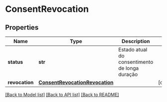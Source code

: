 # ConsentRevocation

## Properties
Name | Type | Description | Notes
------------ | ------------- | ------------- | -------------
**status** | **str** | Estado atual do consentimento de longa duração  | 
**revocation** | [**ConsentRevocationRevocation**](ConsentRevocationRevocation.md) |  | [optional] 

[[Back to Model list]](../README.md#documentation-for-models) [[Back to API list]](../README.md#documentation-for-api-endpoints) [[Back to README]](../README.md)

